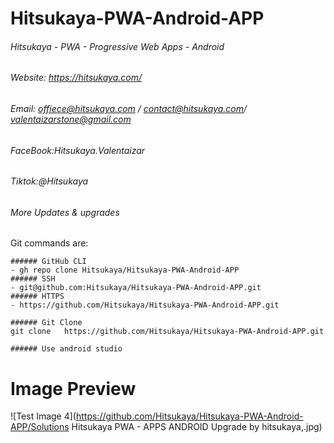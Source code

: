 # Hitsukaya-PWA-Android-APP
###### Hitsukaya - PWA - Progressive Web Apps - Android
###### Website: https://hitsukaya.com/
###### Email: offiece@hitsukaya.com / contact@hitsukaya.com/ valentaizarstone@gmail.com
###### FaceBook:Hitsukaya.Valentaizar
###### Tiktok:@Hitsukaya
###### More Updates & upgrades

Git commands are:
```
###### GitHub CLI
- gh repo clone Hitsukaya/Hitsukaya-PWA-Android-APP
###### SSH
- git@github.com:Hitsukaya/Hitsukaya-PWA-Android-APP.git
###### HTTPS 
- https://github.com/Hitsukaya/Hitsukaya-PWA-Android-APP.git

###### Git Clone
git clone   https://github.com/Hitsukaya/Hitsukaya-PWA-Android-APP.git

###### Use android studio 
```

# Image Preview
![Test Image 4](https://github.com/Hitsukaya/Hitsukaya-PWA-Android-APP/Solutions Hitsukaya PWA - APPS ANDROID Upgrade by hitsukaya,.jpg)
